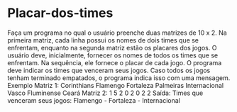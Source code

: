 # Placar-dos-times
Faça um programa no qual o usuário preenche duas matrizes de 10 x 2. Na primeira matriz, cada linha possui os nomes de dois times que se enfrentam, enquanto na segunda matriz estão os placares dos jogos.  O usuário deve, inicialmente, fornecer os nomes de todos os times que se enfrentam. Na sequência, ele fornece o placar de cada jogo. O programa deve indicar os times que venceram seus jogos. Caso todos os jogos tenham terminado empatados, o programa indica isso com uma mensagem.  Exemplo  Matriz 1:  Corinthians Flamengo  Fortaleza Palmeiras  Internacional Vasco  Fluminense Ceará  Matriz 2:  1 5  2 0  2 0  2 2  Saída:  Times que venceram seus jogos: Flamengo - Fortaleza - Internacional
